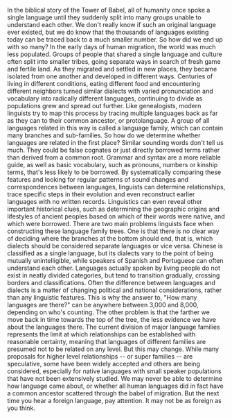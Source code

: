 In the biblical story  of the Tower of Babel, all of humanity once spoke  a single language until they suddenly split into many groups unable to understand each other. We don't really know if  such an original language ever existed, but we do know that the thousands  of languages existing today can be traced back  to a much smaller number. So how did we end up with so many? In the early days of human migration, the world was much less populated. Groups of people that shared a single language and culture often split into smaller tribes, going separate ways in search  of fresh game and fertile land. As they migrated and  settled in new places, they became isolated from one another and developed in different ways. Centuries of living  in different conditions, eating different food and encountering different neighbors turned similar dialects with varied pronunciation and vocabulary into radically different languages, continuing to divide as populations  grew and spread out further. Like genealogists, modern linguists try to map this process by tracing multiple languages  back as far as they can to their common ancestor,  or protolanguage. A group of all languages related  in this way is called a language family, which can contain  many branches and sub-families. So how do we determine whether  languages are related in the first place? Similar sounding words don't tell us much. They could be false cognates  or just directly borrowed terms rather than derived from a common root. Grammar and syntax are  a more reliable guide, as well as basic vocabulary, such as pronouns,  numbers or kinship terms, that's less likely to be borrowed. By systematically comparing these features and looking for regular patterns of sound changes and correspondences between languages, linguists can determine relationships, trace specific steps in their evolution and even reconstruct earlier languages with no written records. Linguistics can even reveal  other important historical clues, such as determining the geographic origins  and lifestyles of ancient peoples based on which of their words were native, and which were borrowed. There are two main problems linguists face when constructing  these language family trees. One is that there is  no clear way of deciding where the branches  at the bottom should end, that is, which dialects should be considered  separate languages or vice versa. Chinese is classified as a single language, but its dialects vary to the point of being mutually unintelligible, while speakers of Spanish and Portuguese can often understand each other. Languages actually spoken by living people do not exist in neatly divided categories, but tend to transition gradually, crossing borders and classifications. Often the difference between languages and dialects is a matter of changing political  and national considerations, rather than any linguistic features. This is why the answer to,  "How many languages are there?" can be anywhere between 3,000 and 8,000, depending on who's counting. The other problem is that  the farther we move back in time towards the top of the tree, the less evidence we have  about the languages there. The current division  of major language families represents the limit at which  relationships can be established with reasonable certainty, meaning that languages  of different families are presumed not to be related on any level. But this may change. While many proposals  for higher level relationships -- or super families -- are speculative, some have been widely accepted and others are being considered, especially for native languages  with small speaker populations that have not been extensively studied. We may never be able to determine  how language came about, or whether all human languages  did in fact have a common ancestor scattered through the babel of migration. But the next time you hear  a foreign language, pay attention. It may not be as foreign as you think. 